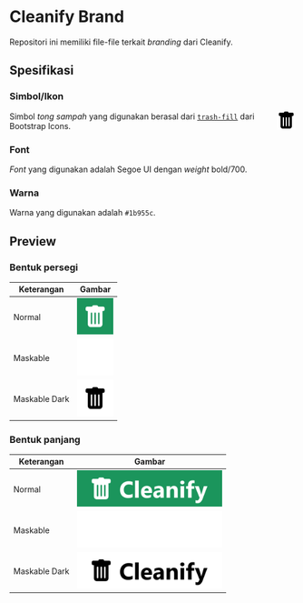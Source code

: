 # Cleanify Brand

Repositori ini memiliki file-file terkait *branding* dari Cleanify.

## Spesifikasi

### Simbol/Ikon

<img width="32" style="float: right" src="trash-fill.svg">

Simbol *tong sampah* yang digunakan berasal dari [`trash-fill`](https://icons.getbootstrap.com/icons/trash-fill/) dari Bootstrap Icons.

### Font

*Font* yang digunakan adalah Segoe UI dengan *weight* bold/700.

### Warna

Warna yang digunakan adalah `#1b955c`.

## Preview

### Bentuk persegi

| Keterangan | Gambar |
| - | - |
| Normal | [<img height="64" src="logo.svg">](logo.svg)
| Maskable | [<img height="64" src="logo-maskable.svg">](logo-maskable.svg)
| Maskable Dark | [<img height="64" src="logo-maskable-dark.svg">](logo-maskable-dark.svg)

### Bentuk panjang

| Keterangan | Gambar |
| - | - |
| Normal | [<img height="64" src="logo-long.svg">](logo-long.svg)
| Maskable | [<img height="64" src="logo-long-maskable.svg">](logo-long-maskable.svg)
| Maskable Dark | [<img height="64" src="logo-long-maskable-dark.svg">](logo-long-maskable-dark.svg)

